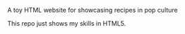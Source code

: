 A toy HTML website for showcasing recipes in pop culture

This repo just shows my skills in HTML5.

